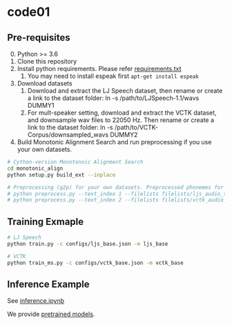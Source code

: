 # code01


## Pre-requisites
0. Python >= 3.6
0. Clone this repository
0. Install python requirements. Please refer [requirements.txt](requirements.txt)
    1. You may need to install espeak first `apt-get install espeak`
0. Download datasets
    1. Download and extract the LJ Speech dataset, then rename or create a link to the dataset folder: ln -s /path/to/LJSpeech-1.1/wavs DUMMY1
    1. For mult-speaker setting, download and extract the VCTK dataset, and downsample wav files to 22050 Hz. Then rename or create a link to the dataset folder: ln -s /path/to/VCTK-Corpus/downsampled_wavs DUMMY2
0. Build Monotonic Alignment Search and run preprocessing if you use your own datasets.
```sh
# Cython-version Monotonoic Alignment Search
cd monotonic_align
python setup.py build_ext --inplace

# Preprocessing (g2p) for your own datasets. Preprocessed phonemes for LJ Speech and VCTK have been already provided.
# python preprocess.py --text_index 1 --filelists filelists/ljs_audio_text_train_filelist.txt filelists/ljs_audio_text_val_filelist.txt filelists/ljs_audio_text_test_filelist.txt 
# python preprocess.py --text_index 2 --filelists filelists/vctk_audio_sid_text_train_filelist.txt filelists/vctk_audio_sid_text_val_filelist.txt filelists/vctk_audio_sid_text_test_filelist.txt
```


## Training Exmaple
```sh
# LJ Speech
python train.py -c configs/ljs_base.json -m ljs_base

# VCTK
python train_ms.py -c configs/vctk_base.json -m vctk_base
```


## Inference Example
See [inference.ipynb](inference.ipynb)

We provide [pretrained models](https://drive.google.com/drive/folders/1zdc4V0Cxt8DjqVOP5WyNBlz7TiYAdQj8?usp=sharing).
